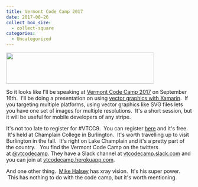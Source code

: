 ```yaml
---
title: Vermont Code Camp 2017
date: 2017-08-26
collect_box_size:
  - collect-square
categories:
  - Uncategorized
---
```

[<img loading="lazy" class="alignnone size-medium" src="https://i2.wp.com/photos.smugmug.com/photos/i-ns5k5w9/0/4ef2f179/S/i-ns5k5w9-S.png?resize=400%2C84&#038;ssl=1" width="400" height="84"  />](https://www.vtcodecamp.org/)

So it looks like I'll be speaking at [Vermont Code Camp 2017](https://www.vtcodecamp.org/) on September 16th.  I'll be doing a presentation on using [vector graphics with Xamarin](https://www.vtcodecamp.org/2017/sessions#vector-graphics-in-xamarin).  If you targeting multiple platforms, using vector graphics like SVG files lets you have one set of images for multiple resolutions.  It's a short session, but it will be useful for mobile developers of any stripe.

It's not too late to register for #VTCC9.  You can register [here](https://www.meetup.com/VTCode/events/240096766/) and it's free.  It's held at Champlain College in Burlington.  It's worth travelling up to visit Burlington in the fall.  It's right on Lake Champlain and it's a pretty part of the country.   You find the Vermont Code Camp on the twitters at [@vtcodecamp](https://twitter.com/vtcodecamp). They have a Slack channel at [vtcodecamp.slack.com](http://vtcodecamp.slack.com/) and you can join at [vtcodecamp.herokuapp.com](https://vtcodecamp.herokuapp.com/).

And one other thing.  [Mike Halsey](https://www.youtube.com/user/halseymike) has xray vision.  It's his super power.  This has nothing to do with the code camp, but it's worth mentioning.
